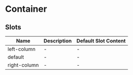 # Container

## Slots

<!-- @vuese:Container:slots:start -->
|Name|Description|Default Slot Content|
|---|---|---|
|left-column|-|-|
|default|-|-|
|right-column|-|-|

<!-- @vuese:Container:slots:end -->


